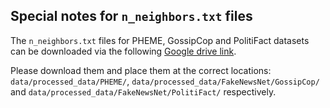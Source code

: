 ## Special notes for `n_neighbors.txt` files

The `n_neighbors.txt` files for PHEME, GossipCop and PolitiFact datasets can be downloaded via the following [Google drive link](https://drive.google.com/drive/folders/1s-TQrPqBpg5pXDwUd9PpmNpBuNu4bR1v?usp=sharing).

Please download them and place them at the correct locations: `data/processed_data/PHEME/`, `data/processed_data/FakeNewsNet/GossipCop/` and `data/processed_data/FakeNewsNet/PolitiFact/` respectively.
